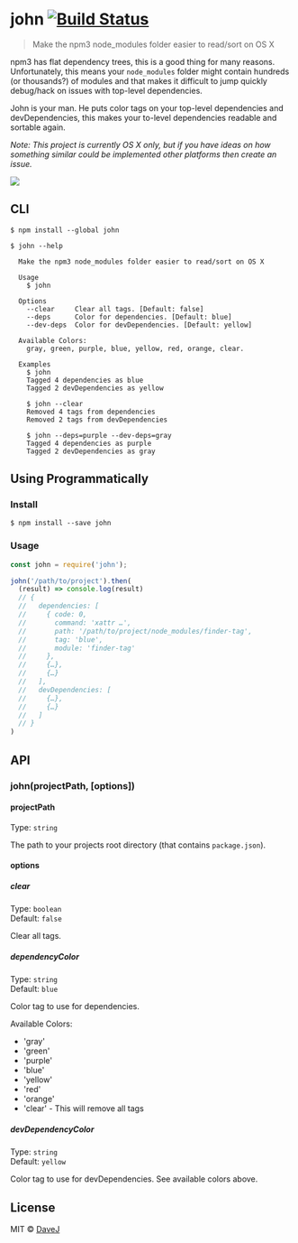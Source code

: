 # john [![Build Status](https://travis-ci.org/davej/john.svg?branch=master)](https://travis-ci.org/davej/john)

> Make the npm3 node_modules folder easier to read/sort on OS X

npm3 has flat dependency trees, this is a good thing for many reasons.
Unfortunately, this means your `node_modules` folder might contain hundreds (or thousands?)
of modules and that makes it difficult to jump quickly debug/hack on issues with top-level dependencies.

John is your man. He puts color tags on your top-level dependencies and devDependencies,
this makes your to-level dependencies readable and sortable again.

*Note: This project is currently OS X only, but if you have ideas on how something similar could be implemented other platforms then create an issue.*

![](https://cdn.rawgit.com/davej/john/usage.gif)

## CLI

```
$ npm install --global john
```

```
$ john --help

  Make the npm3 node_modules folder easier to read/sort on OS X

  Usage
    $ john

  Options
    --clear     Clear all tags. [Default: false]
    --deps      Color for dependencies. [Default: blue]
    --dev-deps  Color for devDependencies. [Default: yellow]

  Available Colors:
    gray, green, purple, blue, yellow, red, orange, clear.

  Examples
    $ john
    Tagged 4 dependencies as blue
    Tagged 2 devDependencies as yellow

    $ john --clear
    Removed 4 tags from dependencies
    Removed 2 tags from devDependencies

    $ john --deps=purple --dev-deps=gray
    Tagged 4 dependencies as purple
    Tagged 2 devDependencies as gray
```


## Using Programmatically

### Install

```
$ npm install --save john
```

### Usage

```js
const john = require('john');

john('/path/to/project').then(
  (result) => console.log(result)
  // {
  //   dependencies: [
  //     { code: 0,
  //       command: 'xattr …',
  //       path: '/path/to/project/node_modules/finder-tag',
  //       tag: 'blue',
  //       module: 'finder-tag'
  //     },
  //     {…},
  //     {…}
  //   ],
  //   devDependencies: [
  //     {…},
  //     {…}
  //   ]
  // }
)
```


## API

### john(projectPath, [options])

#### projectPath

Type: `string`

The path to your projects root directory (that contains `package.json`).

#### options

##### clear

Type: `boolean`  
Default: `false`

Clear all tags.

##### dependencyColor

Type: `string`  
Default: `blue`

Color tag to use for dependencies.

Available Colors:
  * 'gray'
  * 'green'
  * 'purple'
  * 'blue'
  * 'yellow'
  * 'red'
  * 'orange'
  * 'clear' - This will remove all tags

##### devDependencyColor

Type: `string`  
Default: `yellow`

Color tag to use for devDependencies. See available colors above.


## License

MIT © [DaveJ](https://twitter.com/DaveJ)
